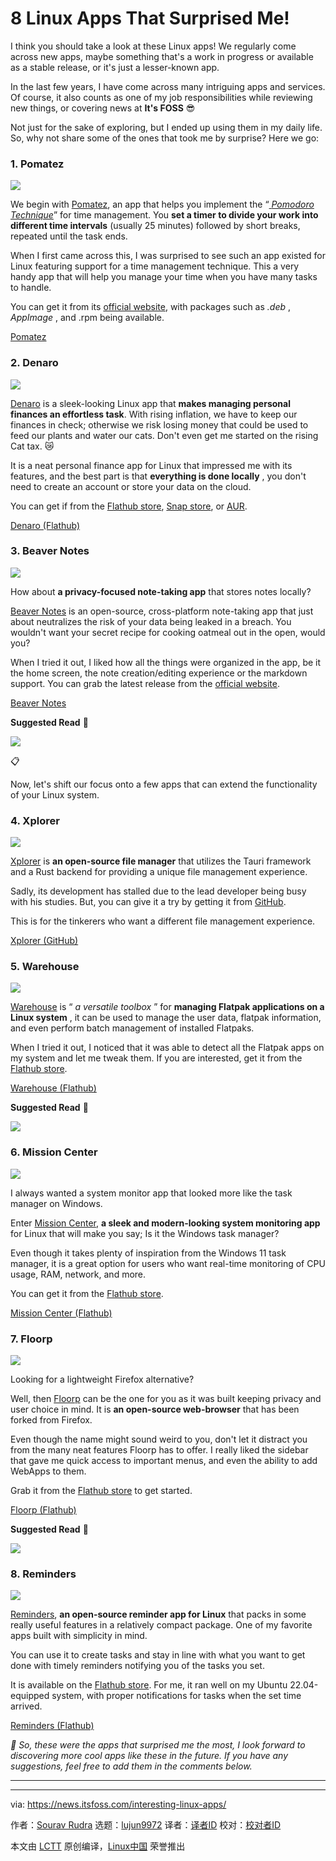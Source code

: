 [#]: subject: "8 Linux Apps That Surprised Me!"
[#]: via: "https://news.itsfoss.com/interesting-linux-apps/"
[#]: author: "Sourav Rudra https://news.itsfoss.com/author/sourav/"
[#]: collector: "lujun9972/lctt-scripts-1705972010"
[#]: translator: " "
[#]: reviewer: " "
[#]: publisher: " "
[#]: url: " "

8 Linux Apps That Surprised Me!
======
I think you should take a look at these Linux apps!
We regularly come across new apps, maybe something that's a work in progress or available as a stable release, or it's just a lesser-known app.

In the last few years, I have come across many intriguing apps and services. Of course, it also counts as one of my job responsibilities while reviewing new things, or covering news at **It's FOSS** 😎

Not just for the sake of exploring, but I ended up using them in my daily life. So, why not share some of the ones that took me by surprise? Here we go:

### 1\. Pomatez

![][1]

We begin with [Pomatez][2], an app that helps you implement the “[ _Pomodoro Technique_][3]” for time management. You **set a timer to divide your work into different time intervals** (usually 25 minutes) followed by short breaks, repeated until the task ends.

When I first came across this, I was surprised to see such an app existed for Linux featuring support for a time management technique. This a very handy app that will help you manage your time when you have many tasks to handle.

You can get it from its [official website][4], with packages such as _.deb_ , _AppImage_ , and .rpm being available.

[Pomatez][4]

### 2\. Denaro

![][5]

[Denaro][6] is a sleek-looking Linux app that **makes managing personal finances an effortless task**. With rising inflation, we have to keep our finances in check; otherwise we risk losing money that could be used to feed our plants and water our cats. Don't even get me started on the rising Cat tax. 😿

It is a neat personal finance app for Linux that impressed me with its features, and the best part is that **everything is done locally** , you don't need to create an account or store your data on the cloud.

You can get if from the [Flathub store][7], [Snap store][8], or [AUR][9].

[Denaro (Flathub)][7]

### 3\. Beaver Notes

![][10]

How about **a privacy-focused note-taking app** that stores notes locally?

[Beaver Notes][11] is an open-source, cross-platform note-taking app that just about neutralizes the risk of your data being leaked in a breach. You wouldn't want your secret recipe for cooking oatmeal out in the open, would you?

When I tried it out, I liked how all the things were organized in the app, be it the home screen, the note creation/editing experience or the markdown support. You can grab the latest release from the [official website][12].

[Beaver Notes][12]

**Suggested Read** 📖

![][13]

📋

Now, let's shift our focus onto a few apps that can extend the functionality of your Linux system.

### 4\. Xplorer

![][14]

[Xplorer][15] is **an open-source file manager** that utilizes the Tauri framework and a Rust backend for providing a unique file management experience.

Sadly, its development has stalled due to the lead developer being busy with his studies. But, you can give it a try by getting it from [GitHub][16].

This is for the tinkerers who want a different file management experience.

[Xplorer (GitHub)][16]

### 5\. Warehouse

![][17]

[Warehouse][18] is “ _a versatile toolbox_ ” for **managing Flatpak applications on a Linux system** , it can be used to manage the user data, flatpak information, and even perform batch management of installed Flatpaks.

When I tried it out, I noticed that it was able to detect all the Flatpak apps on my system and let me tweak them. If you are interested, get it from the [Flathub store][19].

[Warehouse (Flathub)][19]

**Suggested Read** 📖

![][13]

### 6\. Mission Center

![][20]

I always wanted a system monitor app that looked more like the task manager on Windows.

Enter [Mission Center][21], **a sleek and modern-looking system monitoring app** for Linux that will make you say; Is it the Windows task manager?

Even though it takes plenty of inspiration from the Windows 11 task manager, it is a great option for users who want real-time monitoring of CPU usage, RAM, network, and more.

You can get it from the [Flathub store][22].

[Mission Center (Flathub)][22]

### 7\. Floorp

![][23]

Looking for a lightweight Firefox alternative?

Well, then [Floorp][24] can be the one for you as it was built keeping privacy and user choice in mind. It is **an open-source web-browser** that has been forked from Firefox.

Even though the name might sound weird to you, don't let it distract you from the many neat features Floorp has to offer. I really liked the sidebar that gave me quick access to important menus, and even the ability to add WebApps to them.

Grab it from the [Flathub store][25] to get started.

[Floorp (Flathub)][25]

**Suggested Read** 📖

![][13]

### 8\. Reminders

![][26]

[Reminders][27], **an open-source reminder app for Linux** that packs in some really useful features in a relatively compact package. One of my favorite apps built with simplicity in mind.

You can use it to create tasks and stay in line with what you want to get done with timely reminders notifying you of the tasks you set.

It is available on the [Flathub store][28]. For me, it ran well on my Ubuntu 22.04-equipped system, with proper notifications for tasks when the set time arrived.

[Reminders (Flathub)][28]

_💬 So, these were the apps that surprised me the most, I look forward to discovering more cool apps like these in the future. If you have any suggestions, feel free to add them in the comments below._

* * *

--------------------------------------------------------------------------------

via: https://news.itsfoss.com/interesting-linux-apps/

作者：[Sourav Rudra][a]
选题：[lujun9972][b]
译者：[译者ID](https://github.com/译者ID)
校对：[校对者ID](https://github.com/校对者ID)

本文由 [LCTT](https://github.com/LCTT/TranslateProject) 原创编译，[Linux中国](https://linux.cn/) 荣誉推出

[a]: https://news.itsfoss.com/author/sourav/
[b]: https://github.com/lujun9972
[1]: https://news.itsfoss.com/content/images/2024/02/Pomatez.png
[2]: https://news.itsfoss.com/pomatez/
[3]: https://en.wikipedia.org/wiki/Pomodoro_Technique
[4]: https://zidoro.github.io/pomatez/
[5]: https://news.itsfoss.com/content/images/2024/02/Denaro.png
[6]: https://news.itsfoss.com/denaro/
[7]: https://flathub.org/apps/org.nickvision.money
[8]: https://snapcraft.io/denaro
[9]: https://aur.archlinux.org/packages/denaro
[10]: https://news.itsfoss.com/content/images/2024/02/Beaver-Notes.jpg
[11]: https://news.itsfoss.com/beaver-notes/
[12]: https://beavernotes.com/download
[13]: https://news.itsfoss.com/content/images/size/w256h256/2022/08/android-chrome-192x192.png
[14]: https://news.itsfoss.com/content/images/2024/02/Xplorer.png
[15]: https://news.itsfoss.com/xplorer/
[16]: https://github.com/kimlimjustin/xplorer/releases
[17]: https://news.itsfoss.com/content/images/2024/02/Warehouse.png
[18]: https://news.itsfoss.com/warehouse/
[19]: https://flathub.org/apps/io.github.flattool.Warehouse
[20]: https://news.itsfoss.com/content/images/2024/02/Mission_Center.png
[21]: https://news.itsfoss.com/mission-center/
[22]: https://flathub.org/apps/io.missioncenter.MissionCenter
[23]: https://news.itsfoss.com/content/images/2024/02/Floorp.png
[24]: https://news.itsfoss.com/floorp-firefox/
[25]: https://flathub.org/apps/one.ablaze.floorp
[26]: https://news.itsfoss.com/content/images/2024/02/Reminders.jpg
[27]: https://news.itsfoss.com/reminders/
[28]: https://flathub.org/apps/io.github.dgsasha.Remembrance
